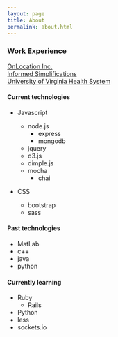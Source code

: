 ```yaml
---
layout: page
title: About
permalink: about.html
---
```


### Work Experience

[OnLocation Inc.](http://www.onlocationinc.com/) <br> 
[Informed Simplifications](http://www.informedsimplifications.com/) <br>
[University of Virginia Health System](http://www.medicine.virginia.edu/)

#### Current technologies

* Javascript 
  * node.js
    * express
    * mongodb
  * jquery
  * d3.js
  * dimple.js
  * mocha
    * chai
   
* CSS
  * bootstrap
  * sass

#### Past technologies
 * MatLab
 * c++
 * java
 * python
 
#### Currently learning
 * Ruby
   * Rails
 * Python
 * less
 * sockets.io
 